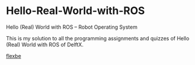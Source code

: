# Hello-Real-World-with-ROS
Hello (Real) World with ROS – Robot Operating System

This is my solution to all the programming assignments and quizzes of Hello (Real) World with ROS of DelftX.

[flexbe](material/flexbe.gif)
